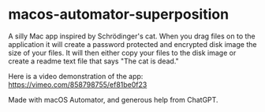 # macos-automator-superposition

A silly Mac app inspired by Schrödinger's cat. When you drag files on to the application it will create a password protected and encrypted disk image the size of your files. It will then either copy your files to the disk image or create a readme text file that says "The cat is dead."

Here is a video demonstration of the app:
https://vimeo.com/858798755/ef81be0f23

Made with macOS Automator, and generous help from ChatGPT.
